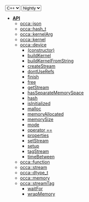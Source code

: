 <div class="api-version-container">
  <select onchange="vm.onLanguageChange(this)">
    <option value="cpp">C++</option>
  </select>
  <select onchange="vm.onVersionChange(this)">
    <option value="nightly">Nightly</option>
  </select>
</div>

- [**API**](/api/)
  - [occa::json](/api/json/)
  - [occa::hash_t](/api/hash_t)
  - [occa::kernelArg](/api/kernelArg)
  - [occa::kernel](/api/kernel/)
  - [occa::device](/api/device/)
    - [(constructor)](/api/device/constructor)
    - [buildKernel](/api/device/buildKernel)
    - [buildKernelFromString](/api/device/buildKernelFromString)
    - [createStream](/api/device/createStream)
    - [dontUseRefs](/api/device/dontUseRefs)
    - [finish](/api/device/finish)
    - [free](/api/device/free)
    - [getStream](/api/device/getStream)
    - [hasSeparateMemorySpace](/api/device/hasSeparateMemorySpace)
    - [hash](/api/device/hash)
    - [isInitialized](/api/device/isInitialized)
    - [malloc](/api/device/malloc)
    - [memoryAllocated](/api/device/memoryAllocated)
    - [memorySize](/api/device/memorySize)
    - [mode](/api/device/mode)
    - [operator ==](/api/device/operator_equals)
    - [properties](/api/device/properties)
    - [setStream](/api/device/setStream)
    - [setup](/api/device/setup)
    - [tagStream](/api/device/tagStream)
    - [timeBetween](/api/device/timeBetween)
  - [occa::function](/api/function)
  - [occa::stream](/api/stream)
  - [occa::dtype_t](/api/dtype_t)
  - [occa::memory](/api/memory/)
  - [occa::streamTag](/api/streamTag)
    - [waitFor](/api/device/waitFor)
    - [wrapMemory](/api/device/wrapMemory)
